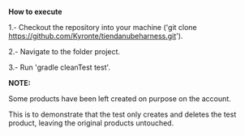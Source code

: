 **How to execute**

1.- Checkout the repository into your machine ('git clone https://github.com/Kyronte/tiendanubeharness.git').

2.- Navigate to the folder project.

3.- Run 'gradle cleanTest test'.

**NOTE:**

Some products have been left created on purpose on the account.

This is to demonstrate that the test only creates and deletes the test product, leaving the original products untouched.
 

